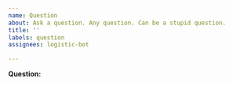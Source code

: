 ```yaml
---
name: Question
about: Ask a question. Any question. Can be a stupid question.
title: ''
labels: question
assignees: logistic-bot

---
```


**Question:**
